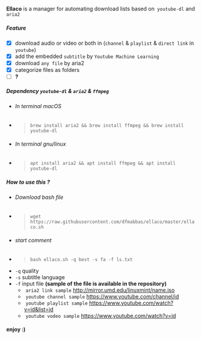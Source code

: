 **Ellaco** is a manager for automating download lists based on` youtube-dl` and `aria2`

##### Feature
- [x] download audio or video or both in (`channel` & `playlist` & `direct link` in ` youtube`)
- [x] add the embedded `subtitle` by `Youtube Machine Learning`
- [x] download `any file` by aria2
- [x] categorize files as folders
- [ ] **?**

##### Dependency  `youtube-dl` & `aria2` & `ffmpeg`
-  ###### In terminal macOS
-  > `brew install aria2 && brew install ffmpeg && brew install youtube-dl`
-  ###### In terminal gnu/linux
-  > `apt install aria2 && apt install ffmpeg && apt install youtube-dl`


##### How to use this ?
-  ###### Download bash file 
-  >`wget https://raw.githubusercontent.com/dfmabbas/ellaco/master/ellaco.sh`
- ###### start comment  
- > `bash ellaco.sh -q best -s fa -f ls.txt`
-  `-q` quality
- `-s` subtitle language
- `-f` input file **(sample of the file is available in the repository)**
  - ​ `aria2 link sample` http://mirror.umd.edu/linuxmint/name.iso
  - ​ `youtube channel sample` https://www.youtube.com/channel/id
  - ​ `youtube playlist sample` https://www.youtube.com/watch?v=id&list=id
  - ​ `youtube vodeo sample` https://www.youtube.com/watch?v=id

#### enjoy :)